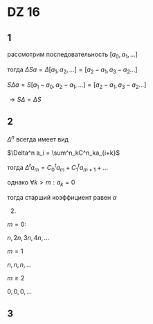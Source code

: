 # DZ 16

## 1

рассмотрим последовательность $[a_0,a_1,...]$

тогда $\Delta S a = \Delta[a_1,a_2,...] = [a_2-a_1,a_3-a_2...]$

$S\Delta a = S[a_1-a_0,a_2-a_1,...]=[a_2-a_1,a_3-a_2...]$

$\to S\Delta = \Delta S$

## 2

$\Delta^n$ всегда имеет вид

$\Delta^n a_i = \sum^n_kC^n_ka_{i+k}$

тогда $\Delta^t a_m = C^t_0a_m +C_1^ta_{m+1}+\dots$

однако $\forall k>m:a_k=0$

тогда старший коэффициент равен $\alpha$

2)

$m=0:$

$n,2n,3n,4n,...$

$m=1$

$n,n,n,...$

$m\geq 2$

$0,0,0,...$


## 3